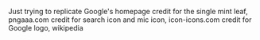 Just trying to replicate Google's homepage
credit for the single mint leaf, pngaaa.com
credit for search icon and mic icon, icon-icons.com
credit for Google logo, wikipedia
